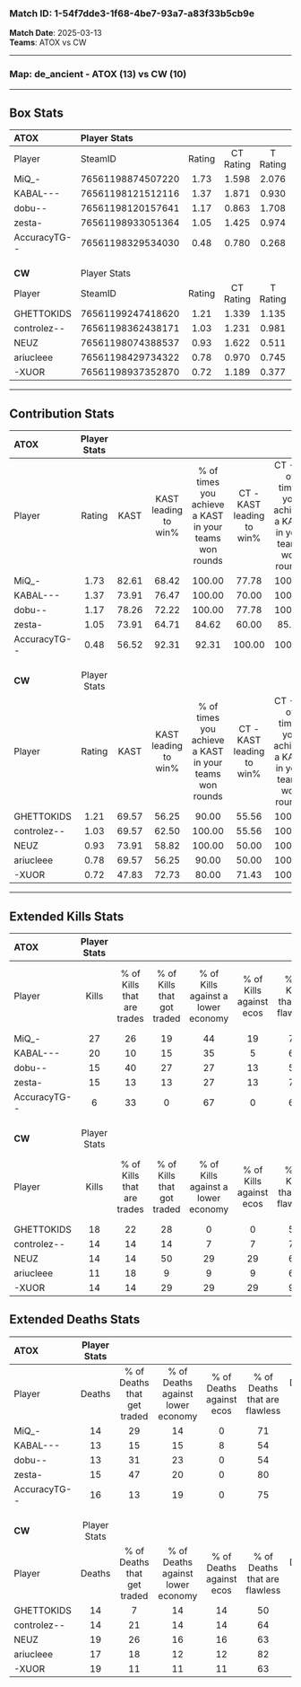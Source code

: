 ### Match ID: 1-54f7dde3-1f68-4be7-93a7-a83f33b5cb9e  
**Match Date**: 2025-03-13  
**Teams**: ATOX vs CW  

---  

### **Map**: de_ancient - ATOX (13) vs CW (10)  
---  

## Box Stats  

| **ATOX**     | Player Stats      |        |           |          |       |       |       |         |        |      |     |
| :- | :- | :-: | :-: | :-: | :-: | :-: | :-: | :-: | :-: | :-: | :-: |
| Player       | SteamID           | Rating | CT Rating | T Rating | KAST  |  ADR  | Kills | Assists | Deaths | K/D  | HS% |
| MiQ_-        | 76561198874507220 |  1.73  |   1.598   |  2.076   | 82.61 | 113.9 |  27   |    3    |   14   | 1.93 | 37  |
| KABAL---     | 76561198121512116 |  1.37  |   1.871   |  0.930   | 73.91 | 94.9  |  20   |    4    |   13   | 1.54 | 40  |
| dobu--       | 76561198120157641 |  1.17  |   0.863   |  1.708   | 78.26 | 79.8  |  15   |    5    |   13   | 1.15 | 53  |
| zesta-       | 76561198933051364 |  1.05  |   1.425   |  0.974   | 73.91 | 69.0  |  15   |    2    |   15   | 1.00 | 66  |
| AccuracyTG-- | 76561198329534030 |  0.48  |   0.780   |  0.268   | 56.52 | 40.3  |   6   |    6    |   16   | 0.38 | 66  |
|              |                   |        |           |          |       |       |       |         |        |      |     |
|              |                   |        |           |          |       |       |       |         |        |      |     |
|              |                   |        |           |          |       |       |       |         |        |      |     |
| **CW**       | Player Stats      |        |           |          |       |       |       |         |        |      |     |
| Player       | SteamID           | Rating | CT Rating | T Rating | KAST  |  ADR  | Kills | Assists | Deaths | K/D  | HS% |
| GHETTOKIDS   | 76561199247418620 |  1.21  |   1.339   |  1.135   | 69.57 | 87.3  |  18   |    2    |   14   | 1.29 | 66  |
| controlez--  | 76561198362438171 |  1.03  |   1.231   |  0.981   | 69.57 | 71.9  |  14   |    7    |   14   | 1.00 | 21  |
| NEUZ         | 76561198074388537 |  0.93  |   1.622   |  0.511   | 73.91 | 69.6  |  14   |    4    |   19   | 0.74 | 57  |
| ariucleee    | 76561198429734322 |  0.78  |   0.970   |  0.745   | 69.57 | 53.6  |  11   |    5    |   17   | 0.65 | 63  |
| -XUOR        | 76561198937352870 |  0.72  |   1.189   |  0.377   | 47.83 | 66.9  |  14   |    2    |   19   | 0.74 | 71  |
---  

## Contribution Stats  

| **ATOX**     | Player Stats |       |                      |                                                        |                           |                                                             |                          |                                                            |
| :- | :-: | :-: | :-: | :-: | :-: | :-: | :-: | :-: |
| Player       |    Rating    | KAST  | KAST leading to win% | % of times you achieve a KAST in your teams won rounds | CT - KAST leading to win% | CT - % of times you achieve a KAST in your teams won rounds | T - KAST leading to win% | T - % of times you achieve a KAST in your teams won rounds |
| MiQ_-        |     1.73     | 82.61 |        68.42         |                         100.00                         |           77.78           |                           100.00                            |          60.00           |                           100.00                           |
| KABAL---     |     1.37     | 73.91 |        76.47         |                         100.00                         |           70.00           |                           100.00                            |          85.71           |                           100.00                           |
| dobu--       |     1.17     | 78.26 |        72.22         |                         100.00                         |           77.78           |                           100.00                            |          66.67           |                           100.00                           |
| zesta-       |     1.05     | 73.91 |        64.71         |                         84.62                          |           60.00           |                            85.71                            |          71.43           |                           83.33                            |
| AccuracyTG-- |     0.48     | 56.52 |        92.31         |                         92.31                          |          100.00           |                           100.00                            |          83.33           |                           83.33                            |
|              |              |       |                      |                                                        |                           |                                                             |                          |                                                            |
|              |              |       |                      |                                                        |                           |                                                             |                          |                                                            |
|              |              |       |                      |                                                        |                           |                                                             |                          |                                                            |
| **CW**       | Player Stats |       |                      |                                                        |                           |                                                             |                          |                                                            |
| Player       |    Rating    | KAST  | KAST leading to win% | % of times you achieve a KAST in your teams won rounds | CT - KAST leading to win% | CT - % of times you achieve a KAST in your teams won rounds | T - KAST leading to win% | T - % of times you achieve a KAST in your teams won rounds |
| GHETTOKIDS   |     1.21     | 69.57 |        56.25         |                         90.00                          |           55.56           |                           100.00                            |          57.14           |                           80.00                            |
| controlez--  |     1.03     | 69.57 |        62.50         |                         100.00                         |           55.56           |                           100.00                            |          71.43           |                           100.00                           |
| NEUZ         |     0.93     | 73.91 |        58.82         |                         100.00                         |           50.00           |                           100.00                            |          71.43           |                           100.00                           |
| ariucleee    |     0.78     | 69.57 |        56.25         |                         90.00                          |           50.00           |                           100.00                            |          66.67           |                           80.00                            |
| -XUOR        |     0.72     | 47.83 |        72.73         |                         80.00                          |           71.43           |                           100.00                            |          75.00           |                           60.00                            |
---  

## Extended Kills Stats  

| **ATOX**     | Player Stats |                            |                            |                                    |                         |                              |                                 |                                       |                    |           |
| :- | :-: | :-: | :-: | :-: | :-: | :-: | :-: | :-: | :-: | :-: |
| Player       |    Kills     | % of Kills that are trades | % of Kills that got traded | % of Kills against a lower economy | % of Kills against ecos | % of Kills that are flawless | % of Kills that are close duels | % of Kills that are assisted by flash | Pistol Round Kills | AWP Kills |
| MiQ_-        |      27      |             26             |             19             |                 44                 |           19            |              70              |                0                |                   7                   |         4          |    10     |
| KABAL---     |      20      |             10             |             15             |                 35                 |            5            |              60              |                0                |                   5                   |         2          |     0     |
| dobu--       |      15      |             40             |             27             |                 27                 |           13            |              53              |                0                |                  13                   |         1          |     0     |
| zesta-       |      15      |             13             |             13             |                 27                 |           13            |              73              |                0                |                  13                   |         3          |     0     |
| AccuracyTG-- |      6       |             33             |             0              |                 67                 |            0            |              67              |                0                |                   0                   |         0          |     0     |
|              |              |                            |                            |                                    |                         |                              |                                 |                                       |                    |           |
|              |              |                            |                            |                                    |                         |                              |                                 |                                       |                    |           |
|              |              |                            |                            |                                    |                         |                              |                                 |                                       |                    |           |
| **CW**       | Player Stats |                            |                            |                                    |                         |                              |                                 |                                       |                    |           |
| Player       |    Kills     | % of Kills that are trades | % of Kills that got traded | % of Kills against a lower economy | % of Kills against ecos | % of Kills that are flawless | % of Kills that are close duels | % of Kills that are assisted by flash | Pistol Round Kills | AWP Kills |
| GHETTOKIDS   |      18      |             22             |             28             |                 0                  |            0            |              50              |               17                |                  11                   |         3          |     0     |
| controlez--  |      14      |             14             |             14             |                 7                  |            7            |              71              |                0                |                   0                   |         0          |     8     |
| NEUZ         |      14      |             14             |             50             |                 29                 |           29            |              64              |                0                |                   7                   |         2          |     2     |
| ariucleee    |      11      |             18             |             9              |                 9                  |            9            |              64              |                0                |                   0                   |         0          |     0     |
| -XUOR        |      14      |             14             |             29             |                 29                 |           29            |              93              |                0                |                  21                   |         0          |     0     |
## Extended Deaths Stats  

| **ATOX**     | Player Stats |                             |                                   |                          |                               |                            |                           |               |
| :- | :-: | :-: | :-: | :-: | :-: | :-: | :-: | :-: |
| Player       |    Deaths    | % of Deaths that get traded | % of Deaths against lower economy | % of Deaths against ecos | % of Deaths that are flawless | % of Deaths that are close | % of Deaths while blinded | Deaths to AWP |
| MiQ_-        |      14      |             29              |                14                 |            0             |              71               |             14             |            14             |       3       |
| KABAL---     |      13      |             15              |                15                 |            8             |              54               |             0              |             8             |       1       |
| dobu--       |      13      |             31              |                23                 |            0             |              54               |             8              |             8             |       1       |
| zesta-       |      15      |             47              |                20                 |            0             |              80               |             0              |            13             |       2       |
| AccuracyTG-- |      16      |             13              |                19                 |            0             |              75               |             0              |             0             |       3       |
|              |              |                             |                                   |                          |                               |                            |                           |               |
|              |              |                             |                                   |                          |                               |                            |                           |               |
|              |              |                             |                                   |                          |                               |                            |                           |               |
| **CW**       | Player Stats |                             |                                   |                          |                               |                            |                           |               |
| Player       |    Deaths    | % of Deaths that get traded | % of Deaths against lower economy | % of Deaths against ecos | % of Deaths that are flawless | % of Deaths that are close | % of Deaths while blinded | Deaths to AWP |
| GHETTOKIDS   |      14      |              7              |                14                 |            14            |              50               |             0              |             7             |       3       |
| controlez--  |      14      |             21              |                14                 |            14            |              64               |             0              |            14             |       1       |
| NEUZ         |      19      |             26              |                16                 |            16            |              63               |             0              |            11             |       2       |
| ariucleee    |      17      |             18              |                12                 |            12            |              82               |             0              |             6             |       3       |
| -XUOR        |      19      |             11              |                11                 |            11            |              63               |             0              |             5             |       1       |
